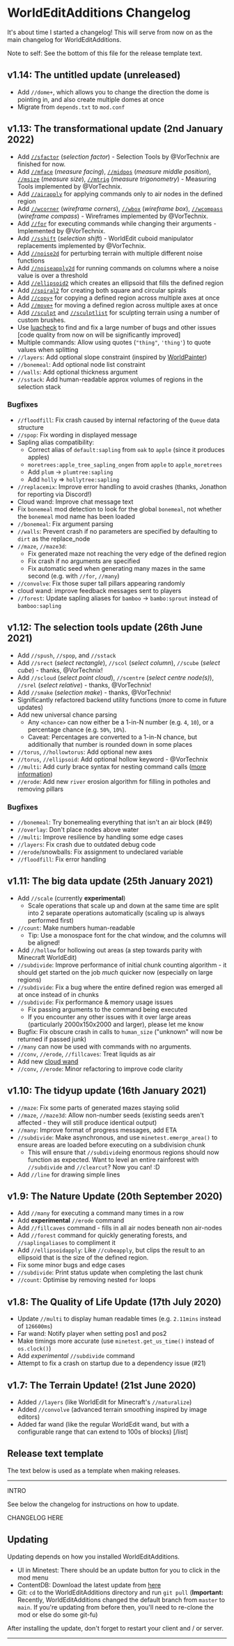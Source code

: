 # WorldEditAdditions Changelog
It's about time I started a changelog! This will serve from now on as the main changelog for WorldEditAdditions.

Note to self: See the bottom of this file for the release template text.


## v1.14: The untitled update (unreleased)
 - Add `//dome+`, which allows you to change the direction the dome is pointing in, and also create multiple domes at once
 - Migrate from `depends.txt` to `mod.conf`


## v1.13: The transformational update (2nd January 2022)
 - Add [`//sfactor`](https://worldeditadditions.mooncarrot.space/Reference/#sfactor) (_selection factor_) - Selection Tools by @VorTechnix are finished for now.
 - Add [`//mface`](https://worldeditadditions.mooncarrot.space/Reference/#mface) (_measure facing_), [`//midpos`](https://worldeditadditions.mooncarrot.space/Reference/#midpos) (_measure middle position_), [`//msize`](https://worldeditadditions.mooncarrot.space/Reference/#msize) (_measure size_), [`//mtrig`](#mtrig) (_measure trigonometry_) - Measuring Tools implemented by @VorTechnix.
 - Add [`//airapply`](https://worldeditadditions.mooncarrot.space/Reference/#airapply) for applying commands only to air nodes in the defined region
 - Add [`//wcorner`](https://worldeditadditions.mooncarrot.space/Reference/#wcorner) (_wireframe corners_), [`//wbox`](https://worldeditadditions.mooncarrot.space/Reference/#wbox) (_wireframe box_), [`//wcompass`](https://worldeditadditions.mooncarrot.space/Reference/#wcompass) (_wireframe compass_) - Wireframes implemented by @VorTechnix.
 - Add [`//for`](https://worldeditadditions.mooncarrot.space/Reference/#for) for executing commands while changing their arguments - Implemented by @VorTechnix.
 - Add [`//sshift`](https://worldeditadditions.mooncarrot.space/Reference/#sshift)  (_selection shift_) - WorldEdit cuboid manipulator replacements implemented by @VorTechnix.
 - Add [`//noise2d`](https://worldeditadditions.mooncarrot.space/Reference/#noise2d) for perturbing terrain with multiple different noise functions
 - Add [`//noiseapply2d`](https://worldeditadditions.mooncarrot.space/Reference/#noiseapply2d) for running commands on columns where a noise value is over a threshold
 - Add [`//ellipsoid2`](https://worldeditadditions.mooncarrot.space/Reference/#ellipsoid2) which creates an ellipsoid that fills the defined region
 - Add [`//spiral2`](https://worldeditadditions.mooncarrot.space/Reference/#spiral2) for creating both square and circular spirals
 - Add [`//copy+`](https://worldeditadditions.mooncarrot.space/Reference/#copy) for copying a defined region across multiple axes at once
 - Add [`//move+`](https://worldeditadditions.mooncarrot.space/Reference/#move) for moving a defined region across multiple axes at once
 - Add [`//sculpt`](https://worldeditadditions.mooncarrot.space/Reference/#sculpt) and [`//sculptlist`](https://worldeditadditions.mooncarrot.space/Reference/#sculptlist) for sculpting terrain using a number of custom brushes.
 - Use [luacheck](https://github.com/mpeterv/luacheck) to find and fix a large number of bugs and other issues [code quality from now on will be significantly improved]
 - Multiple commands: Allow using quotes (`"thing"`, `'thing'`) to quote values when splitting
 - `//layers`: Add optional slope constraint (inspired by [WorldPainter](https://worldpainter.net/))
 - `//bonemeal`: Add optional node list constraint
 - `//walls`: Add optional thickness argument
 - `//sstack`: Add human-readable approx volumes of regions in the selection stack


### Bugfixes
 - `//floodfill`: Fix crash caused by internal refactoring of the `Queue` data structure
 - `//spop`: Fix wording in displayed message
 - Sapling alias compatibility:
     - Correct alias of `default:sapling` from `oak` to `apple` (since it produces apples)
     - `moretrees:apple_tree_sapling_ongen` from `apple` to `apple_moretrees`
     - Add `plum` → `plumtree:sapling`
     - Add `holly` ⇒ `hollytree:sapling`
 - `//replacemix`: Improve error handling to avoid crashes (thanks, Jonathon for reporting via Discord!)
 - Cloud wand: Improve chat message text
 - Fix `bonemeal` mod detection to look for the global `bonemeal`, not whether the `bonemeal` mod name has been loaded
 - `//bonemeal`: Fix argument parsing
 - `//walls`: Prevent crash if no parameters are specified by defaulting to `dirt` as the replace_node
 - `//maze`, `//maze3d`:
     - Fix generated maze not reaching the very edge of the defined region
     - Fix crash if no arguments are specified
     - Fix automatic seed when generating many mazes in the same second (e.g. with `//for`, `//many`)
 - `//convolve`: Fix those super tall pillars appearing randomly
 - cloud wand: improve feedback messages sent to players
 - `//forest`: Update sapling aliases for `bamboo` → `bambo:sprout` instead of `bamboo:sapling`


## v1.12: The selection tools update (26th June 2021)
 - Add `//spush`, `//spop`, and `//sstack`
 - Add `//srect` (_select rectangle_), `//scol` (_select column_), `//scube` (_select cube_) - thanks, @VorTechnix!
 - Add `//scloud` (_select point cloud_), `//scentre` (_select centre node(s)_), `//srel` (_select relative_)  - thanks, @VorTechnix!
 - Add `//smake` (_selection make_) - thanks, @VorTechnix!
 - Significantly refactored backend utility functions (more to come in future updates)
 - Add new universal chance parsing
     - Any `<chance>` can now either be a 1-in-N number (e.g. `4`, `10`), or a percentage chance (e.g. `50%`, `10%`).
     - Caveat: Percentages are converted to a 1-in-N chance, but additionally that number is rounded down in some places
 - `//torus`, `//hollowtorus`: Add optional new axes
 - `//torus`, `//ellipsoid`: Add optional hollow keyword - @VorTechnix
 - `//multi`: Add curly brace syntax for nesting command calls ([more information](https://github.com/sbrl/Minetest-WorldEditAdditions/blob/main/Chat-Command-Reference.md#multi-command_a-command_b-command_c-))
 - `//erode`: Add new `river` erosion algorithm for filling in potholes and removing pillars

### Bugfixes
 - `//bonemeal`: Try bonemealing everything that isn't an air block (#49)
 - `//overlay`: Don't place nodes above water
 - `//multi`: Improve resilience by handling some edge cases
 - `//layers`: Fix crash due to outdated debug code
 - `//erode`/snowballs: Fix assignment to undeclared variable
 - `//floodfill`: Fix error handling


## v1.11: The big data update (25th January 2021)
 - Add `//scale` (currently **experimental**)
     - Scale operations that scale up and down at the same time are split into 2 separate operations automatically (scaling up is always performed first)
 - `//count`: Make numbers human-readable
     - Tip: Use a monospace font for the chat window, and the columns will be aligned!
 - Add `//hollow` for hollowing out areas (a step towards parity with Minecraft WorldEdit)
 - `//subdivide`: Improve performance of initial chunk counting algorithm - it should get started on the job _much_ quicker now (especially on large regions)
 - `//subdivide`: Fix a bug where the entire defined region was emerged all at once instead of in chunks
 - `//subdivide`: Fix performance & memory usage issues
     - Fix passing arguments to the command being executed
     - If you encounter any other issues with it over large areas (particularly 2000x150x2000 and larger), please let me know
 - Bugfix: Fix obscure crash in calls to `human_size` ("unknown" will now be returned if passed junk)
 - `//many` can now be used with commands with no arguments.
 - `//conv`, `//erode`, `//fillcaves`: Treat liquids as air
 - Add new [cloud wand](https://github.com/sbrl/Minetest-WorldEditAdditions/blob/main/Chat-Command-Reference.md#cloud-wand)
 - `//conv`, `//erode`: Minor refactoring to improve code clarity


## v1.10: The tidyup update (16th January 2021)
 - `//maze`: Fix some parts of generated mazes staying solid
 - `//maze`, `//maze3d`: Allow non-number seeds (existing seeds aren't affected - they will still produce identical output)
 - `//many`: Improve format of progress messages, add ETA
 - `//subdivide`: Make asynchronous, and use `minetest.emerge_area()` to ensure areas are loaded before executing on a subdivision chunk
     - This will ensure that `//subdivide`ing enormous regions should now function as expected. Want to level an entire rainforest with `//subdivide` and `//clearcut`? Now you can! :D
 - Add `//line` for drawing simple lines


## v1.9: The Nature Update (20th September 2020)
 - Add `//many` for executing a command many times in a row
 - Add **experimental** `//erode` command
 - Add `//fillcaves` command - fills in all air nodes beneath non air-nodes
 - Add `//forest` command for quickly generating forests, and `//saplingaliases` to compliment it
 - Add `//ellipsoidapply`: Like `//cubeapply`, but clips the result to an ellipsoid that is the size of the defined region.
 - Fix some minor bugs and edge cases
 - `//subdivide`: Print status update when completing the last chunk
 - `//count`: Optimise by removing nested `for` loops


## v1.8: The Quality of Life Update (17th July 2020)
 - Update `//multi` to display human readable times (e.g. `2.11mins` instead of `126600ms`)
 - Far wand: Notify player when setting pos1 and pos2
 - Make timings more accurate (use `minetest.get_us_time()` instead of `os.clock()`)
 - Add _experimental_ `//subdivide` command
 - Attempt to fix a crash on startup due to a dependency issue (#21)


## v1.7: The Terrain Update! (21st June 2020)
 - Added `//layers` (like WorldEdit for Minecraft's `//naturalize`)
 - Added `//convolve` (advanced terrain smoothing inspired by image editors)
 - Added far wand (like the regular WorldEdit wand, but with a configurable range that can extend to 100s of blocks)
[/list]


## Release text template
The text below is used as a template when making releases.

--------

INTRO

See below the changelog for instructions on how to update.

CHANGELOG HERE


## Updating
Updating depends on how you installed WorldEditAdditions.

 - UI in Minetest: There should be an update button for you to click in the mod menu
 - ContentDB: Download the latest update from [here](https://content.minetest.net/packages/Starbeamrainbowlabs/worldeditadditions/)
 - Git: `cd` to the WorldEditAdditions directory and run `git pull` (**Important:** Recently, WorldEditAdditions changed the default branch from `master` to `main`. If you're updating from before then, you'll need to re-clone the mod or else do some git-fu)

After installing the update, don't forget to restart your client and / or server.


--------
